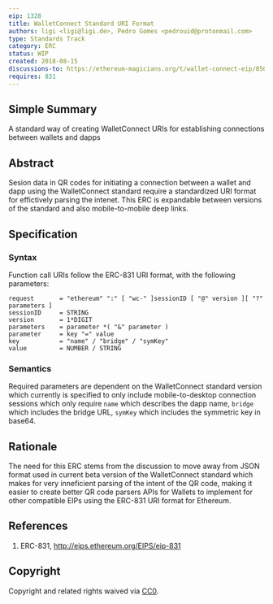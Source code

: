 ```yaml
---
eip: 1328
title: WalletConnect Standard URI Format
authors: ligi <ligi@ligi.de>, Pedro Gomes <pedrouid@protonmail.com>
type: Standards Track
category: ERC
status: WIP
created: 2018-08-15
discussions-to: https://ethereum-magicians.org/t/wallet-connect-eip/850
requires: 831
---
```


## Simple Summary

A standard way of creating WalletConnect URIs for establishing connections between wallets and dapps

## Abstract

Sesion data in QR codes for initiating a connection between a wallet and dapp using the WalletConnect standard require a standardized URI format for effictively parsing the intenet. This ERC is expandable between versions of the standard and also mobile-to-mobile deep links.

## Specification

### Syntax

Function call URIs follow the ERC-831 URI format, with the following parameters:

    request       = "ethereum" ":" [ "wc-" ]sessionID [ "@" version ][ "?" parameters ]
    sessionID     = STRING
    version       = 1*DIGIT
    parameters    = parameter *( "&" parameter )
    parameter     = key "=" value
    key           = "name" / "bridge" / "symKey"
    value         = NUMBER / STRING

### Semantics

Required parameters are dependent on the WalletConnect standard version which currently is specified to only include mobile-to-desktop connection sessions which only require `name` which describes the dapp name, `bridge` which includes the bridge URL, `symKey` which includes the symmetric key in base64.

## Rationale

The need for this ERC stems from the discussion to move away from JSON format used in current beta version of the WalletConnect standard which makes for very inneficient parsing of the intent of the QR code, making it easier to create better QR code parsers APIs for Wallets to implement for other compatible EIPs using the ERC-831 URI format for Ethereum.

## References

1.  ERC-831, http://eips.ethereum.org/EIPS/eip-831

## Copyright

Copyright and related rights waived via [CC0](https://creativecommons.org/publicdomain/zero/1.0/).
